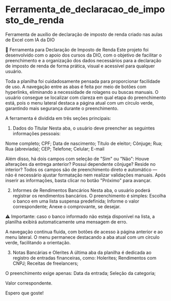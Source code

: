 # Ferramenta_de_declaracao_de_imposto_de_renda
Ferramenta de auxílio de declaração de imposto de renda criado nas aulas de Excel com IA da DIO

🧾 Ferramenta para Declaração de Imposto de Renda
Este projeto foi desenvolvido com o apoio dos cursos da DIO, com o objetivo de facilitar o preenchimento e a organização dos dados necessários para a declaração de imposto de renda de forma prática, visual e acessível para qualquer usuário.

Toda a planilha foi cuidadosamente pensada para proporcionar facilidade de uso. A navegação entre as abas é feita por meio de botões com hyperlinks, eliminando a necessidade de rolagens ou buscas manuais. O usuário consegue se localizar com clareza em qual etapa do preenchimento está, pois o menu lateral destaca a página atual com um círculo verde, garantindo mais segurança durante o preenchimento.

A ferramenta é dividida em três seções principais:

1. Dados do Titular
Nesta aba, o usuário deve preencher as seguintes informações pessoais:

Nome completo; CPF; Data de nascimento; Título de eleitor; Cônjuge; Rua; Rua (abreviada); CEP; Telefone; Celular; E-mail

Além disso, há dois campos com seleção de "Sim" ou "Não": Houve alterações da entrega anterior? Possui dependente cônjuge? Reside no interior? 
Todos os campos são de preenchimento direto e automático — não é necessário ajustar formatação nem realizar validações manuais. Após inserir as informações, basta clicar no botão "Próximo" para avançar.

2. Informes de Rendimentos Bancários
Nesta aba, o usuário poderá registrar os rendimentos bancários. O preenchimento é simples:
Escolha o banco em uma lista suspensa predefinida;
Informe o valor correspondente;
Anexe o comprovante, se desejar.

⚠️ Importante: caso o banco informado não esteja disponível na lista, a planilha exibirá automaticamente uma mensagem de erro.

A navegação continua fluida, com botões de acesso à página anterior e ao menu lateral. O menu permanece destacando a aba atual com um círculo verde, facilitando a orientação.

3. Notas Bancárias e Olerites
A última aba da planilha é dedicada ao registro de entradas financeiras, como:
Holerites; Rendimentos com CNPJ; Receitas de freelancers; 

O preenchimento exige apenas:
Data da entrada;
Seleção da categoria;

Valor correspondente.

Espero que goste!
